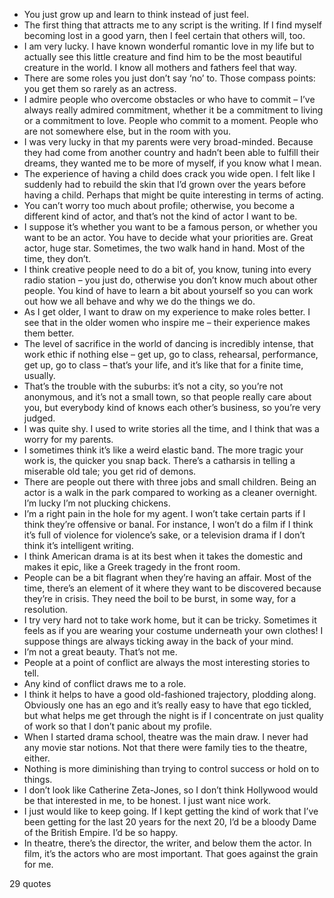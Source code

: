 - You just grow up and learn to think instead of just feel.
 - The first thing that attracts me to any script is the writing. If I find myself becoming lost in a good yarn, then I feel certain that others will, too.
 - I am very lucky. I have known wonderful romantic love in my life but to actually see this little creature and find him to be the most beautiful creature in the world. I know all mothers and fathers feel that way.
 - There are some roles you just don’t say ‘no’ to. Those compass points: you get them so rarely as an actress.
 - I admire people who overcome obstacles or who have to commit – I’ve always really admired commitment, whether it be a commitment to living or a commitment to love. People who commit to a moment. People who are not somewhere else, but in the room with you.
 - I was very lucky in that my parents were very broad-minded. Because they had come from another country and hadn’t been able to fulfill their dreams, they wanted me to be more of myself, if you know what I mean.
 - The experience of having a child does crack you wide open. I felt like I suddenly had to rebuild the skin that I’d grown over the years before having a child. Perhaps that might be quite interesting in terms of acting.
 - You can’t worry too much about profile; otherwise, you become a different kind of actor, and that’s not the kind of actor I want to be.
 - I suppose it’s whether you want to be a famous person, or whether you want to be an actor. You have to decide what your priorities are. Great actor, huge star. Sometimes, the two walk hand in hand. Most of the time, they don’t.
 - I think creative people need to do a bit of, you know, tuning into every radio station – you just do, otherwise you don’t know much about other people. You kind of have to learn a bit about yourself so you can work out how we all behave and why we do the things we do.
 - As I get older, I want to draw on my experience to make roles better. I see that in the older women who inspire me – their experience makes them better.
 - The level of sacrifice in the world of dancing is incredibly intense, that work ethic if nothing else – get up, go to class, rehearsal, performance, get up, go to class – that’s your life, and it’s like that for a finite time, usually.
 - That’s the trouble with the suburbs: it’s not a city, so you’re not anonymous, and it’s not a small town, so that people really care about you, but everybody kind of knows each other’s business, so you’re very judged.
 - I was quite shy. I used to write stories all the time, and I think that was a worry for my parents.
 - I sometimes think it’s like a weird elastic band. The more tragic your work is, the quicker you snap back. There’s a catharsis in telling a miserable old tale; you get rid of demons.
 - There are people out there with three jobs and small children. Being an actor is a walk in the park compared to working as a cleaner overnight. I’m lucky I’m not plucking chickens.
 - I’m a right pain in the hole for my agent. I won’t take certain parts if I think they’re offensive or banal. For instance, I won’t do a film if I think it’s full of violence for violence’s sake, or a television drama if I don’t think it’s intelligent writing.
 - I think American drama is at its best when it takes the domestic and makes it epic, like a Greek tragedy in the front room.
 - People can be a bit flagrant when they’re having an affair. Most of the time, there’s an element of it where they want to be discovered because they’re in crisis. They need the boil to be burst, in some way, for a resolution.
 - I try very hard not to take work home, but it can be tricky. Sometimes it feels as if you are wearing your costume underneath your own clothes! I suppose things are always ticking away in the back of your mind.
 - I’m not a great beauty. That’s not me.
 - People at a point of conflict are always the most interesting stories to tell.
 - Any kind of conflict draws me to a role.
 - I think it helps to have a good old-fashioned trajectory, plodding along. Obviously one has an ego and it’s really easy to have that ego tickled, but what helps me get through the night is if I concentrate on just quality of work so that I don’t panic about my profile.
 - When I started drama school, theatre was the main draw. I never had any movie star notions. Not that there were family ties to the theatre, either.
 - Nothing is more diminishing than trying to control success or hold on to things.
 - I don’t look like Catherine Zeta-Jones, so I don’t think Hollywood would be that interested in me, to be honest. I just want nice work.
 - I just would like to keep going. If I kept getting the kind of work that I’ve been getting for the last 20 years for the next 20, I’d be a bloody Dame of the British Empire. I’d be so happy.
 - In theatre, there’s the director, the writer, and below them the actor. In film, it’s the actors who are most important. That goes against the grain for me.

29 quotes